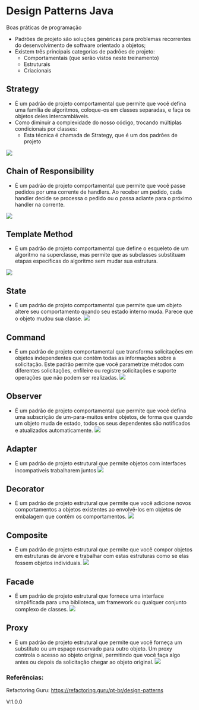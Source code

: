 # Design Patterns Java
Boas práticas de programação

- Padrões de projeto são soluções genéricas para problemas recorrentes do desenvolvimento de software orientado a objetos;
- Existem três principais categorias de padrões de projeto:
  - Comportamentais (que serão vistos neste treinamento)
  - Estruturais
  - Criacionais

## Strategy
- É um padrão de projeto comportamental que permite que você defina uma família de algoritmos, coloque-os em classes separadas, e faça os objetos deles intercambiáveis.
- Como diminuir a complexidade do nosso código, trocando múltiplas condicionais por classes:
    - Esta técnica é chamada de Strategy, que é um dos padrões de projeto

![](https://refactoring.guru/images/patterns/content/strategy/strategy.png)

## Chain of Responsibility
- É um padrão de projeto comportamental que permite que você passe pedidos por uma corrente de handlers. Ao receber um pedido, cada handler decide se processa o pedido ou o passa adiante para o próximo handler na corrente.

![](https://refactoring.guru/images/patterns/content/chain-of-responsibility/chain-of-responsibility.png)

## Template Method
- É um padrão de projeto comportamental que define o esqueleto de um algoritmo na superclasse, mas permite que as subclasses substituam etapas específicas do algoritmo sem mudar sua estrutura.

![](https://refactoring.guru/images/patterns/content/template-method/template-method.png)

## State
- É um padrão de projeto comportamental que permite que um objeto altere seu comportamento quando seu estado interno muda. Parece que o objeto mudou sua classe.
![](https://refactoring.guru/images/patterns/content/state/state-pt-br.png)

## Command
- É um padrão de projeto comportamental que transforma solicitações em objetos independentes que contêm todas as informações sobre a solicitação. Este padrão permite que você parametrize métodos com diferentes solicitações, enfileire ou registre solicitações e suporte operações que não podem ser realizadas.
![](https://refactoring.guru/images/patterns/content/command/command-pt-br.png)

## Observer
- É um padrão de projeto comportamental que permite que você defina uma subscrição de um-para-muitos entre objetos, de forma que quando um objeto muda de estado, todos os seus dependentes são notificados e atualizados automaticamente.
![](https://refactoring.guru/images/patterns/content/observer/observer.png)

## Adapter
- É um padrão de projeto estrutural que permite objetos com interfaces incompatíveis trabalharem juntos
![](https://refactoring.guru/images/patterns/content/adapter/adapter-pt-br.png)

## Decorator
- É um padrão de projeto estrutural que permite que você adicione novos comportamentos a objetos existentes ao envolvê-los em objetos de embalagem que contêm os comportamentos.
![](https://refactoring.guru/images/patterns/content/decorator/decorator.png)

## Composite
- É um padrão de projeto estrutural que permite que você compor objetos em estruturas de árvore e trabalhar com estas estruturas como se elas fossem objetos individuais.
![](https://refactoring.guru/images/patterns/content/composite/composite.png)

## Facade
- É um padrão de projeto estrutural que fornece uma interface simplificada para uma biblioteca, um framework ou qualquer conjunto complexo de classes.
![](https://refactoring.guru/images/patterns/content/facade/facade.png)

## Proxy
- É um padrão de projeto estrutural que permite que você forneça um substituto ou um espaço reservado para outro objeto. Um proxy controla o acesso ao objeto original, permitindo que você faça algo antes ou depois da solicitação chegar ao objeto original.
![](https://refactoring.guru/images/patterns/content/proxy/proxy.png)

### Referências:
Refactoring Guru: https://refactoring.guru/pt-br/design-patterns

V:1.0.0
